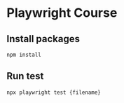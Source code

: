 # Playwright Course
## Install packages
`npm install`

## Run test
`npx playwright test {filename}`
